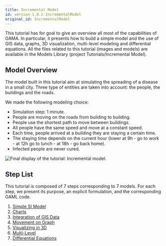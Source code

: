 ```yaml
---
title: Incremental Model
id: version-1.8.1-IncrementalModel
original_id: IncrementalModel
---
```



This tutorial has for goal to give an overview all most of the capabilities of GAMA. In particular, it presents how to build a simple model and the use of GIS data, graphs, 3D visualization, multi-level modeling and differential equations. All the files related to this tutorial (images and models) are available in the Models Library (project Tutorials/Incremental Model).


## Model Overview

The model built in this tutorial aim at simulating the spreading of a disease in a small city. Three type of entities are taken into account: the people, the buildings and the roads.

We made the following modeling choice:

* Simulation step: 1 minute.
* People are moving on the roads from building to building.
* People use the shortest path to move between buildings.
* All people have the same speed and move at a constant speed.
* Each time, people arrived at a building they are staying a certain time.
* The staying time depends on the current hour (lower at 9h - go to work - at 12h go to lunch - at 18h - go back home).
* Infected people are never cured.

![Final display of the tutorial: Incremental model.](../resources/images/tutorials/incremental_model.jpg)





## Step List

This tutorial is composed of 7 steps corresponding to 7 models. For each step, we present its purpose, an explicit formulation, and the corresponding GAML code.

1. [Simple SI Model](IncrementalModel_step1)
1. [Charts](IncrementalModel_step2)
1. [Integration of GIS Data](IncrementalModel_step3)
1. [Movement on Graph](IncrementalModel_step4)
1. [Visualizing in 3D](IncrementalModel_step5)
1. [Multi-Level](IncrementalModel_step6)
1. [Differential Equations](IncrementalModel_step7)

